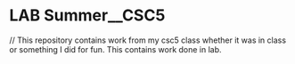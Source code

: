 # LAB Summer__CSC5
// This repository contains work from my csc5 class whether it was in class or something I did for fun.
This contains work done in lab.